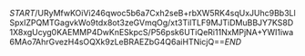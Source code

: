 $START$/URyMfwKOiVi246qwoc5b6a7Cxh2seB+rbXW5RK4sqUxJUhc9Bb3LlSpxIZPQMTGagvkWo9tdx8ot3zeGVmqOg/xt3TilTLF9MJTiDMuBBJY7KS8D1X8xgUcyg0KAEMMP4DwKnESkpcS/P56psk6UTiQeRi11NxMPjNA+YWI1iwa6MAo7AhrGvezH4sOQXk9zLeBRAEZbG4Q6aiHTNicjQ==$END$